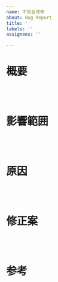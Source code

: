 ```yaml
---
name: 不具合改修
about: Bug Report
title: ''
labels: ''
assignees: ''

---
```


<!-- 不具合内容 -->
# 概要


<br>
<br>

# 影響範囲


<br>
<br>

# 原因


<br>
<br>

# 修正案


<br>
<br>

# 参考


<br>
<br>
